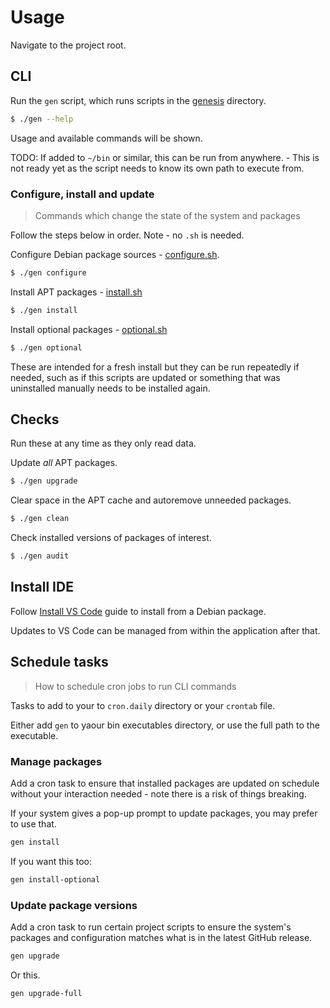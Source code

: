 # Usage

Navigate to the project root.


## CLI

Run the `gen` script, which runs scripts in the [genesis](/genesis) directory.

```sh
$ ./gen --help
```

Usage and available commands will be shown.

TODO: If added to `~/bin` or similar, this can be run from anywhere. - This is not ready yet as the script needs to know its own path to execute from.


### Configure, install and update
> Commands which change the state of the system and packages

Follow the steps below in order. Note - no `.sh` is needed.

Configure Debian package sources - [configure.sh](.genesis/configure.sh).

```sh
$ ./gen configure
```

Install APT packages - [install.sh](/genesis/install.sh)

```sh
$ ./gen install
```

Install optional packages - [optional.sh](/genesis/optional.sh)

```sh
$ ./gen optional
```

These are intended for a fresh install but they can be run repeatedly if needed, such as if this scripts are updated or something that was uninstalled manually needs to be installed again.

## Checks

Run these at any time as they only read data.

Update _all_ APT packages.

```sh
$ ./gen upgrade
```

Clear space in the APT cache and autoremove unneeded packages.

```sh
$ ./gen clean
```

Check installed versions of packages of interest.

```sh
$ ./gen audit
```

## Install IDE

Follow [Install VS Code](/docs/install-vs-code.md) guide to install from a Debian package.

Updates to VS Code can be managed from within the application after that.


## Schedule tasks
> How to schedule cron jobs to run CLI commands

<!-- This could be moved to a separate section even as Configure, but it must follow Usage/CLI -->

Tasks to add to your to `cron.daily` directory or your `crontab` file.

Either add `gen` to yaour bin executables directory, or use the full path to the executable.

### Manage packages

Add a cron task to ensure that installed packages are updated on schedule without your interaction needed - note there is a risk of things breaking. 

If your system gives a pop-up prompt to update packages, you may prefer to use that.

<!-- TODO: git pull, or checkout latest tag, both as options, ideally through gen CLI -->

```sh
gen install
```

If you want this too:

```sh
gen install-optional
```

### Update package versions

Add a cron task to run certain project scripts to ensure the system's packages and configuration matches what is in the latest GitHub release.

```sh
gen upgrade
```

Or this.

```sh
gen upgrade-full
```

